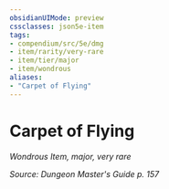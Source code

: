 ```yaml
---
obsidianUIMode: preview
cssclasses: json5e-item
tags:
- compendium/src/5e/dmg
- item/rarity/very-rare
- item/tier/major
- item/wondrous
aliases: 
- "Carpet of Flying"
---
```

# Carpet of Flying
*Wondrous Item, major, very rare*  


*Source: Dungeon Master's Guide p. 157*